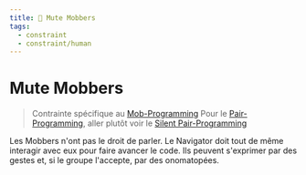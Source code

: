 ```yaml
---
title: 🙊 Mute Mobbers
tags:
  - constraint
  - constraint/human
---
```


# Mute Mobbers

> Contrainte spécifique au [Mob-Programming](index.md)
> Pour le [Pair-Programming](../pair-programming/index.md), aller plutôt voir
> le [Silent Pair-Programming](../pair-programming/index.md)

Les Mobbers n'ont pas le droit de parler. Le Navigator doit tout de même interagir avec eux pour faire avancer le code.
Ils peuvent s'exprimer par des gestes et, si le groupe l'accepte, par des onomatopées. 